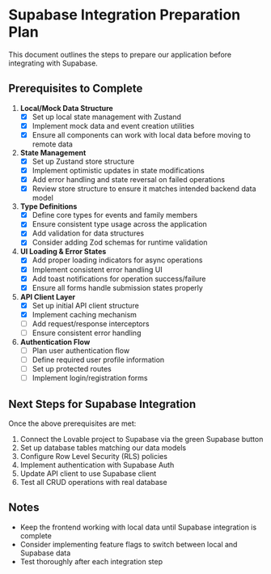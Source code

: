 
# Supabase Integration Preparation Plan

This document outlines the steps to prepare our application before integrating with Supabase.

## Prerequisites to Complete

1. **Local/Mock Data Structure**
   - [x] Set up local state management with Zustand
   - [x] Implement mock data and event creation utilities
   - [x] Ensure all components can work with local data before moving to remote data

2. **State Management**
   - [x] Set up Zustand store structure
   - [x] Implement optimistic updates in state modifications
   - [x] Add error handling and state reversal on failed operations
   - [x] Review store structure to ensure it matches intended backend data model

3. **Type Definitions**
   - [x] Define core types for events and family members
   - [x] Ensure consistent type usage across the application
   - [x] Add validation for data structures
   - [x] Consider adding Zod schemas for runtime validation

4. **UI Loading & Error States**
   - [x] Add proper loading indicators for async operations
   - [x] Implement consistent error handling UI
   - [x] Add toast notifications for operation success/failure
   - [x] Ensure all forms handle submission states properly

5. **API Client Layer**
   - [x] Set up initial API client structure
   - [x] Implement caching mechanism
   - [ ] Add request/response interceptors
   - [ ] Ensure consistent error handling

6. **Authentication Flow**
   - [ ] Plan user authentication flow
   - [ ] Define required user profile information
   - [ ] Set up protected routes
   - [ ] Implement login/registration forms

## Next Steps for Supabase Integration

Once the above prerequisites are met:

1. Connect the Lovable project to Supabase via the green Supabase button
2. Set up database tables matching our data models
3. Configure Row Level Security (RLS) policies
4. Implement authentication with Supabase Auth
5. Update API client to use Supabase client
6. Test all CRUD operations with real database

## Notes

- Keep the frontend working with local data until Supabase integration is complete
- Consider implementing feature flags to switch between local and Supabase data
- Test thoroughly after each integration step
